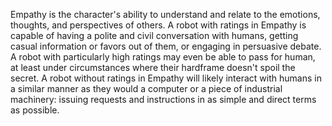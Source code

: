 Empathy is the character's ability to understand and relate to the emotions, thoughts, and perspectives of others.
A robot with ratings in Empathy is capable of having a polite and civil conversation with humans, getting casual information or favors out of them, or engaging in persuasive debate. A robot with particularly high ratings may even be able to pass for human, at least under circumstances where their hardframe doesn't spoil the secret.
A robot without ratings in Empathy will likely interact with humans in a similar manner as they would a computer or a piece of industrial machinery: issuing requests and instructions in as simple and direct terms as possible.